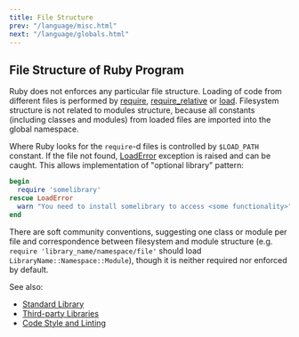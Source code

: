 ```yaml
---
title: File Structure
prev: "/language/misc.html"
next: "/language/globals.html"
---
```


## File Structure of Ruby Program

Ruby does not enforces any particular file structure. Loading of code
from different files is performed by <a
href='https://ruby-doc.org/core-2.5.0/Kernel.html#method-i-require'
class='ruby-doc remote' target='_blank'>require</a>, <a
href='https://ruby-doc.org/core-2.5.0/Kernel.html#method-i-require_relative'
class='ruby-doc remote' target='_blank'>require_relative</a> or <a
href='https://ruby-doc.org/core-2.5.0/Kernel.html#method-i-require_relative'
class='ruby-doc remote' target='_blank'>load</a>. Filesystem structure
is not related to modules structure, because all constants (including
classes and modules) from loaded files are imported into the global
namespace.

Where Ruby looks for the `require`-d files is controlled by `$LOAD_PATH`
constant. If the file not found,
[LoadError](../builtin/exception/exception-classes.md#loaderror)
exception is raised and can be caught. This allows implementation of
"optional library" pattern:


```ruby
begin
  require 'somelibrary'
rescue LoadError
  warn "You need to install somelibrary to access <some functionality>"
end
```

There are soft community conventions, suggesting one class or module per
file and correspondence between filesystem and module structure (e.g.
`require 'library_name/namespace/file'` should load
`LibraryName::Namespace::Module`), though it is neither required nor
enforced by default.

See also:

* [Standard Library](../stdlib.md)
* [Third-party Libraries](../developing/libraries.md)
* [Code Style and Linting](../developing/code-style.md)

